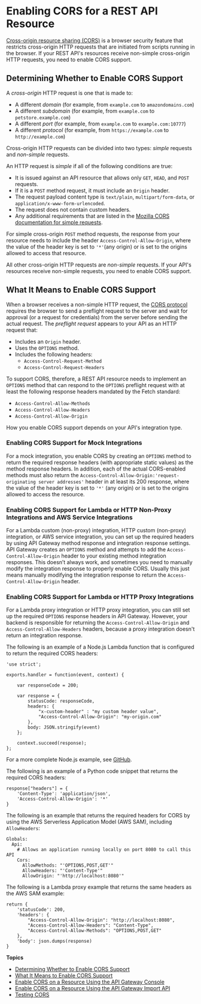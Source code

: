 # Enabling CORS for a REST API Resource<a name="how-to-cors"></a>

[Cross\-origin resource sharing \(CORS\)](https://developer.mozilla.org/en-US/docs/Web/HTTP/CORS) is a browser security feature that restricts cross\-origin HTTP requests that are initiated from scripts running in the browser\. If your REST API's resources receive non\-simple cross\-origin HTTP requests, you need to enable CORS support\.

## Determining Whether to Enable CORS Support<a name="apigateway-cors-request-types"></a>

A *cross\-origin* HTTP request is one that is made to:
+ A different *domain* \(for example, from `example.com` to `amazondomains.com`\)
+ A different *subdomain* \(for example, from `example.com` to `petstore.example.com`\)
+ A different *port* \(for example, from `example.com` to `example.com:10777`\)
+ A different *protocol* \(for example, from `https://example.com` to `http://example.com`\)

Cross\-origin HTTP requests can be divided into two types: *simple* requests and *non\-simple* requests\.

An HTTP request is *simple* if all of the following conditions are true:
+ It is issued against an API resource that allows only `GET`, `HEAD`, and `POST` requests\.
+ If it is a `POST` method request, it must include an `Origin` header\.
+ The request payload content type is `text/plain`, `multipart/form-data`, or `application/x-www-form-urlencoded`\.
+ The request does not contain custom headers\.
+ Any additional requirements that are listed in the [Mozilla CORS documentation for simple requests](https://developer.mozilla.org/en-US/docs/Web/HTTP/CORS#Simple_requests)\.

For simple cross\-origin `POST` method requests, the response from your resource needs to include the header `Access-Control-Allow-Origin`, where the value of the header key is set to `'*'`\(any origin\) or is set to the origins allowed to access that resource\.

All other cross\-origin HTTP requests are *non\-simple* requests\. If your API's resources receive non\-simple requests, you need to enable CORS support\.

## What It Means to Enable CORS Support<a name="apigateway-responding-to-cors-preflight"></a>

When a browser receives a non\-simple HTTP request, the [CORS protocol](https://fetch.spec.whatwg.org/#http-cors-protocol) requires the browser to send a preflight request to the server and wait for approval \(or a request for credentials\) from the server before sending the actual request\. The *preflight request* appears to your API as an HTTP request that:
+ Includes an `Origin` header\.
+ Uses the `OPTIONS` method\.
+ Includes the following headers:
  + `Access-Control-Request-Method`
  + `Access-Control-Request-Headers`

To support CORS, therefore, a REST API resource needs to implement an `OPTIONS` method that can respond to the `OPTIONS` preflight request with at least the following response headers mandated by the Fetch standard:
+ `Access-Control-Allow-Methods`
+ `Access-Control-Allow-Headers`
+ `Access-Control-Allow-Origin`

How you enable CORS support depends on your API's integration type\.

### Enabling CORS Support for Mock Integrations<a name="apigateway-enable-cors-mock"></a>

For a mock integration, you enable CORS by creating an `OPTIONS` method to return the required response headers \(with appropriate static values\) as the method response headers\. In addition, each of the actual CORS\-enabled methods must also return the `Access-Control-Allow-Origin:'request-originating server addresses'` header in at least its 200 response, where the value of the header key is set to `'*'` \(any origin\) or is set to the origins allowed to access the resource\.

### Enabling CORS Support for Lambda or HTTP Non\-Proxy Integrations and AWS Service Integrations<a name="apigateway-enable-cors-nonproxy"></a>

For a Lambda custom \(non\-proxy\) integration, HTTP custom \(non\-proxy\) integration, or AWS service integration, you can set up the required headers by using API Gateway method response and integration response settings\. API Gateway creates an `OPTIONS` method and attempts to add the `Access-Control-Allow-Origin` header to your existing method integration responses\. This doesn’t always work, and sometimes you need to manually modify the integration response to properly enable CORS\. Usually this just means manually modifying the integration response to return the `Access-Control-Allow-Origin` header\.

### Enabling CORS Support for Lambda or HTTP Proxy Integrations<a name="apigateway-enable-cors-proxy"></a>

For a Lambda proxy integration or HTTP proxy integration, you can still set up the required `OPTIONS` response headers in API Gateway\. However, your backend is responsible for returning the `Access-Control-Allow-Origin` and `Access-Control-Allow-Headers` headers, because a proxy integration doesn't return an integration response\.

The following is an example of a Node\.js Lambda function that is configured to return the required CORS headers:

```
'use strict';

exports.handler = function(event, context) {
    
    var responseCode = 200;
    
    var response = {
        statusCode: responseCode,
        headers: {
            "x-custom-header" : "my custom header value",
            "Access-Control-Allow-Origin": "my-origin.com"
        },
        body: JSON.stringify(event)
    };
    
    context.succeed(response);
};
```

For a more complete Node\.js example, see [GitHub](https://github.com/awslabs/serverless-application-model/blob/master/examples/2016-10-31/api_swagger_cors/index.js)\.

The following is an example of a Python code snippet that returns the required CORS headers:

```
response["headers"] = {
    'Content-Type': 'application/json', 
    'Access-Control-Allow-Origin': '*' 
}
```

The following is an example that returns the required headers for CORS by using the AWS Serverless Application Model \(AWS SAM\), including `AllowHeaders`:

```
Globals:
  Api:
    # Allows an application running locally on port 8080 to call this API
    Cors:
      AllowMethods: "'OPTIONS,POST,GET'"
      AllowHeaders: "'Content-Type'"
      AllowOrigin: "'http://localhost:8080'"
```

The following is a Lambda proxy example that returns the same headers as the AWS SAM example:

```
return {
    'statusCode': 200,
    'headers': {
        "Access-Control-Allow-Origin": "http://localhost:8080",
        "Access-Control-Allow-Headers": "Content-Type",
        "Access-Control-Allow-Methods": "OPTIONS,POST,GET"
    },
    'body': json.dumps(response)
}
```

**Topics**
+ [Determining Whether to Enable CORS Support](#apigateway-cors-request-types)
+ [What It Means to Enable CORS Support](#apigateway-responding-to-cors-preflight)
+ [Enable CORS on a Resource Using the API Gateway Console](how-to-cors-console.md)
+ [Enable CORS on a Resource Using the API Gateway Import API](enable-cors-for-resource-using-swagger-importer-tool.md)
+ [Testing CORS](apigateway-test-cors.md)